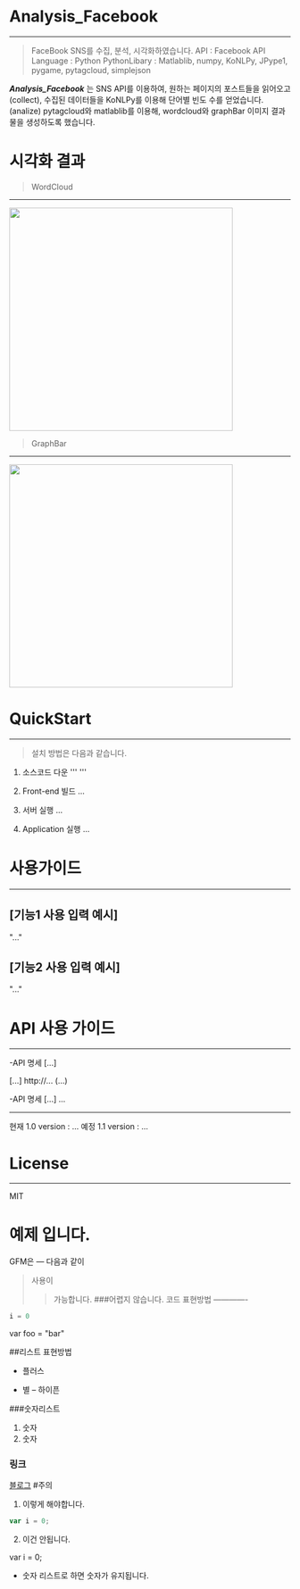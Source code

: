# Analysis_Facebook
---
> FaceBook SNS를 수집, 분석, 시각화하였습니다.
> API : Facebook API
> Language : Python
> PythonLibary : Matlablib, numpy, KoNLPy, JPype1, pygame, pytagcloud, simplejson


***Analysis_Facebook*** 는 SNS API를 이용하여, 원하는 페이지의 포스트들을 읽어오고(collect), 수집된 데이터들을 KoNLPy를 이용해 단어별 빈도 수를 얻었습니다.(analize)
pytagcloud와 matlablib를 이용해, wordcloud와 graphBar 이미지 결과물을 생성하도록 했습니다.

# 시각화 결과
> WordCloud
---
<img src="https://github.com/twooopark/Analysis_Facebook/blob/master/__results__/visualization/wordcloud_jtbcnews_2017-01-01_2017-12-31.jpg" height="400px" />

> GraphBar
---

<img src="https://github.com/twooopark/Analysis_Facebook/blob/master/__results__/visualization/bar_jtbcnews_2017-01-01_2017-12-31.png" height="400px" />


# QuickStart
-----
> 설치 방법은 다음과 같습니다.

1. 소스코드 다운
'''
'''

2. Front-end 빌드
...

3. 서버 실행
...



4. Application 실행
...




 # 사용가이드
---



 ## [기능1 사용 입력 예시]
 "..."

 ## [기능2 사용 입력 예시]
 "..."





 # API 사용 가이드
 ---

 -API 명세 [...]


 [...]
 http://...
 (...)



 -API 명세 [...]
  ...


 ---------------------------------------------------------------------
 현재 1.0 version : ...
 예정 1.1 version : ...


# License
---
MIT
















예제 입니다.
============
GFM은
—
다음과
같이
>사용이
>>가능합니다.
>###어렵지 않습니다.
코드 표현방법
————-
```python
i = 0
```
var foo = "bar"
<html> </html>

##리스트 표현방법
+ 플러스
* 별
– 하이픈

###숫자리스트
1. 숫자
1. 숫자

### 링크
[블로그](teragoon.wordpress.com)
#주의

1. 이렇게 해야합니다.

```javascript
var i = 0;
```

2. 이건 안됩니다.

var i = 0;
* 숫자 리스트로 하면 숫자가 유지됩니다.
